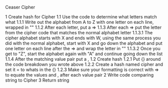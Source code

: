 Ceaser Cipher

1 Create hash for Cipher
  1.1 Use the code to determine what letters match what
    1.1.1 Write out the alphabet from A to Z with one letter on each line, wrapped in ""
    1.1.2 After each letter, put a =>
    1.1.3 After each => put the letter from the cipher code that matches the normal alphabet letter
      1.1.3.1 The cipher alphabet starts with X and ends with W, using the same process you did with the normal alphabet, start with X and go down the alphabet and put one letter on each line after the => and wrap the letter in ""
      1.1.3.2 Once you get to "Z", start the alphabet again with "A" and continue going down the list
    1.1.4 After the matching value pair put a ,
  1.2 Create hash
    1.2.1 Put {} around the code breakdown you wrote above
    1.2.2 Create a hash named cipher and set it = to whats in the {}
    1.2.3 Make sure your formatting is correct with => to equate the values and , after each value pair
2 Write code comparing string to Cipher
3 Return string
